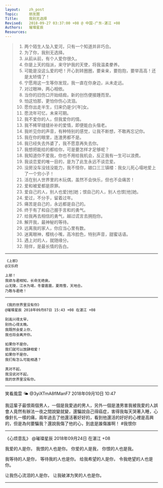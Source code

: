 ```yaml
---
layout:    zh_post
Topic:     朋友圈
Title:     我别无选择
Revised:   2018-09-27 03:37:00 +08 @ 中国-广东-湛江 +08
Authors:   璀璨星辰
Resources:
---
```


> 01. 两个陌生人坠入爱河，只有一个知道并非巧合。
> 01. 为了你，我别无选择。
> 01. 从前从前，有个人爱你很久。
> 01. 你是上天的指派，来守护我的天使，将我温柔豢养。
> 01. 可能是没这么爱的吧！开心到转圈圈，要亲亲，要抱抱，要举高高！还是太矫情了！
> 01. 宁愿用这一生等你发现，我一直在你身边，从未走远。
> 01. 对过眼神，两心相依。
> 01. 当你的旧伤口开始结痂，新的创伤便接踵而至。
> 01. 怕这怕那，更怕你伤心流泪。
> 01. 愿你出走半生，归来仍是少[年]女。
> 01. 愿流年可忆，未来可期。
> 01. 我不爱你的人，但我爱你的情。
> 01. 我不稀罕缝缝补补的爱情，即便能白头偕老。
> 01. 我听见你的声音，有种特别的感觉，让我不断想，不敢再忘记你。
> 01. 我在你的眼里，连渣男都不是。
> 01. 我已经失去外婆了，我不愿意再失去你。
> 01. 我想把能给的都给你，可是要怎样才足够呢？
> 01. 我知道你不爱我，你也不用给我机会，反正我有一生可以浪费。
> 01. 我谈恋爱的唯一目的，是为了此生永远不谈恋爱。
> 01. 没房没车没钱没能力，我不怪你，娘口三三镇楼：我女儿死心塌地爱上了一个穷小子！
> 01. 活在别人世界里的木玩偶，虽然不会快乐，但也不会痛苦！
> 01. 爱和被爱都是原罪。
> 01. 爱自己的人，别人也爱[他]她；恨自己的人，别人也恨[他]她。
> 01. 爱过，不分手，留着过年。
> 01. 痛苦是自己的，永远都是自己的。
> 01. 终于有了和自己握手言和的勇气。
> 01. 给我再去相信的勇气，越过谎言去拥抱你。
> 01. 解开我，最神秘的等待。
> 01. 远离我的家人，你应当心里有数。
> 01. 迷离眼神，樱桃小嘴，高冷脸色，特别声音，甜蜜话语。
> 01. 遇上对的人，就随缘分。
> 01. 陪伴，是最长情的告白。

--------------------------------------------------------------------------------

```
《上邪》
@汉乐府

上邪！
我欲与君相知，长命无绝衰。
山无陵，江水为竭，冬雷震震，夏雨雪，天地合。
乃敢与君绝！
```

--------------------------------------------------------------------------------

```
《我的世界里没有你》
@璀璨星辰 2018年09月07日 15:43 +08 在湛江 +08

别高兴得太早，
别伤心得太晚。
我既然会爱上你，
我也将会离开你。

如果你不是你，
我们就可以放肆相爱！
如果你不是你，
我们有怎么可能相遇？

真对不起，
我没说对不起，
我的世界里没有你。
```

--------------------------------------------------------------------------------

笑看風雲 🌤
@3yiXTmA8flManF7 2018年09月10日 10:47 

我這輩子最恨兩個男人，一個是我愛過的男人，另外一個是渣男害我被我愛的人誤會人竟然有辦法一夜之間說變就變，還騙說自己得癌症，害得我每天哭著入睡，心像針扎一樣的痛，兩年過去了他還活著好好的，看到他還活的好好的心裡是高興的，但是為何要騙我？還說我傷了他的心，到底是誰傷誰啊！ #我恨你

--------------------------------------------------------------------------------

《心烦意乱》
@璀璨星辰 2018年09月24日 在湛江 +08

我爱的人是你，
我恨的人也是你。
你爱的人是我，
你恨的人也是我。

我等待的人是你，
等待我的人也是你。
给我希望的人是你，
令我绝望的人也是你。

让我伤心流泪的人是你，
让我破涕为笑的人也是你。

--------------------------------------------------------------------------------
